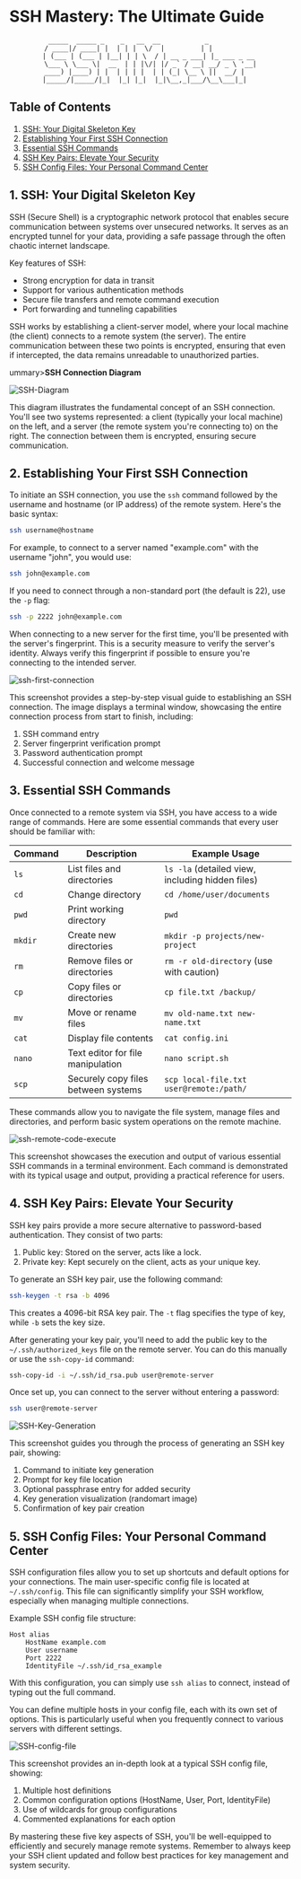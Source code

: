 # SSH Mastery: The Ultimate Guide

<div align="center">

```ascii
 _____  _____ _    _   __  __           _            
/ ____|/ ____| |  | | |  \/  |         | |           
| (___ | (___ | |__| | | \  / | __ _ ___| |_ ___ _ __ 
\___ \ \___ \|  __  | | |\/| |/ _` / __| __/ _ \ '__|
____) |____) | |  | | | |  | | (_| \__ \ ||  __/ |   
|_____/|_____/|_|  |_| |_|  |_|\__,_|___/\__\___|_|   
```

</div>

## Table of Contents

1. [SSH: Your Digital Skeleton Key](#1-ssh-your-digital-skeleton-key)
2. [Establishing Your First SSH Connection](#2-establishing-your-first-ssh-connection)
3. [Essential SSH Commands](#3-essential-ssh-commands)
4. [SSH Key Pairs: Elevate Your Security](#4-ssh-key-pairs-elevate-your-security)
5. [SSH Config Files: Your Personal Command Center](#5-ssh-config-files-your-personal-command-center)

## 1. SSH: Your Digital Skeleton Key

SSH (Secure Shell) is a cryptographic network protocol that enables secure communication between systems over unsecured networks. It serves as an encrypted tunnel for your data, providing a safe passage through the often chaotic internet landscape.

Key features of SSH:
- Strong encryption for data in transit
- Support for various authentication methods
- Secure file transfers and remote command execution
- Port forwarding and tunneling capabilities

SSH works by establishing a client-server model, where your local machine (the client) connects to a remote system (the server). The entire communication between these two points is encrypted, ensuring that even if intercepted, the data remains unreadable to unauthorized parties.

ummary><strong>SSH Connection Diagram</strong></summary>

![SSH-Diagram](https://github.com/user-attachments/assets/d09ddcda-7afa-4304-ad0a-cfde8f8c8a03)

This diagram illustrates the fundamental concept of an SSH connection. You'll see two systems represented: a client (typically your local machine) on the left, and a server (the remote system you're connecting to) on the right. The connection between them is encrypted, ensuring secure communication.



## 2. Establishing Your First SSH Connection

To initiate an SSH connection, you use the `ssh` command followed by the username and hostname (or IP address) of the remote system. Here's the basic syntax:

```bash
ssh username@hostname
```

For example, to connect to a server named "example.com" with the username "john", you would use:

```bash
ssh john@example.com
```

If you need to connect through a non-standard port (the default is 22), use the `-p` flag:

```bash
ssh -p 2222 john@example.com
```

When connecting to a new server for the first time, you'll be presented with the server's fingerprint. This is a security measure to verify the server's identity. Always verify this fingerprint if possible to ensure you're connecting to the intended server.


![ssh-first-connection](https://github.com/user-attachments/assets/46170a12-f5f8-4a85-b17f-3c16b5330d09)

This screenshot provides a step-by-step visual guide to establishing an SSH connection. The image displays a terminal window, showcasing the entire connection process from start to finish, including:

1. SSH command entry
2. Server fingerprint verification prompt
3. Password authentication prompt
4. Successful connection and welcome message



## 3. Essential SSH Commands

Once connected to a remote system via SSH, you have access to a wide range of commands. Here are some essential commands that every user should be familiar with:

| Command | Description | Example Usage |
|---------|-------------|---------------|
| `ls`    | List files and directories | `ls -la` (detailed view, including hidden files) |
| `cd`    | Change directory | `cd /home/user/documents` |
| `pwd`   | Print working directory | `pwd` |
| `mkdir` | Create new directories | `mkdir -p projects/new-project` |
| `rm`    | Remove files or directories | `rm -r old-directory` (use with caution) |
| `cp`    | Copy files or directories | `cp file.txt /backup/` |
| `mv`    | Move or rename files | `mv old-name.txt new-name.txt` |
| `cat`   | Display file contents | `cat config.ini` |
| `nano`  | Text editor for file manipulation | `nano script.sh` |
| `scp`   | Securely copy files between systems | `scp local-file.txt user@remote:/path/` |

These commands allow you to navigate the file system, manage files and directories, and perform basic system operations on the remote machine.


![ssh-remote-code-execute](https://github.com/user-attachments/assets/1b64abfb-ce21-4963-a869-f849f057ac5b)

This screenshot showcases the execution and output of various essential SSH commands in a terminal environment. Each command is demonstrated with its typical usage and output, providing a practical reference for users.



## 4. SSH Key Pairs: Elevate Your Security

SSH key pairs provide a more secure alternative to password-based authentication. They consist of two parts:

1. Public key: Stored on the server, acts like a lock.
2. Private key: Kept securely on the client, acts as your unique key.

To generate an SSH key pair, use the following command:

```bash
ssh-keygen -t rsa -b 4096
```

This creates a 4096-bit RSA key pair. The `-t` flag specifies the type of key, while `-b` sets the key size.

After generating your key pair, you'll need to add the public key to the `~/.ssh/authorized_keys` file on the remote server. You can do this manually or use the `ssh-copy-id` command:

```bash
ssh-copy-id -i ~/.ssh/id_rsa.pub user@remote-server
```

Once set up, you can connect to the server without entering a password:

```bash
ssh user@remote-server
```

![SSH-Key-Generation](https://github.com/user-attachments/assets/fdcdc8a5-ae33-43f6-bf77-3a05a439c027)

This screenshot guides you through the process of generating an SSH key pair, showing:

1. Command to initiate key generation
2. Prompt for key file location
3. Optional passphrase entry for added security
4. Key generation visualization (randomart image)
5. Confirmation of key pair creation


## 5. SSH Config Files: Your Personal Command Center

SSH configuration files allow you to set up shortcuts and default options for your connections. The main user-specific config file is located at `~/.ssh/config`. This file can significantly simplify your SSH workflow, especially when managing multiple connections.

Example SSH config file structure:

```
Host alias
    HostName example.com
    User username
    Port 2222
    IdentityFile ~/.ssh/id_rsa_example
```

With this configuration, you can simply use `ssh alias` to connect, instead of typing out the full command.

You can define multiple hosts in your config file, each with its own set of options. This is particularly useful when you frequently connect to various servers with different settings.


![SSH-config-file](https://github.com/user-attachments/assets/569af994-dc01-434f-9f08-e21613403665)

This screenshot provides an in-depth look at a typical SSH config file, showing:

1. Multiple host definitions
2. Common configuration options (HostName, User, Port, IdentityFile)
3. Use of wildcards for group configurations
4. Commented explanations for each option



By mastering these five key aspects of SSH, you'll be well-equipped to efficiently and securely manage remote systems. Remember to always keep your SSH client updated and follow best practices for key management and system security.
